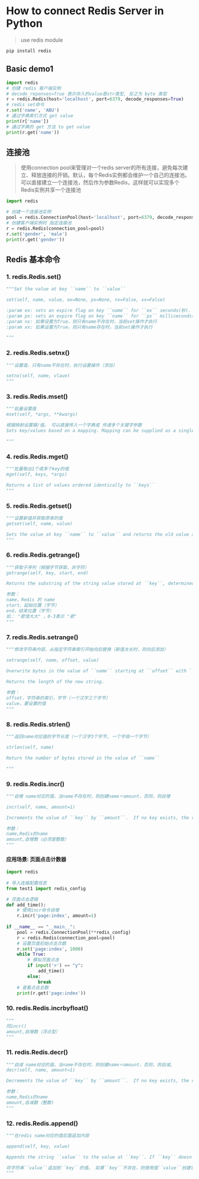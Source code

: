 # How to connect Redis Server in Python

> use redis module

`pip install redis`



## Basic demo1

```python
import redis
# 创建 redis 客户端实例
# decode_reponses=True 表示存入的value是str类型, 反之为 byte 类型
r = redis.Redis(host='localhost', port=6379, decode_responses=True)
# redis set命令
r.set('name', 'ABU')
# 通过字典索引方式 get value
print(r['name'])
# 通过字典的 get 方法 to get value
print(r.get('name')) 
```



## 连接池

> 使用connection pool来管理对一个redis server的所有连接，避免每次建立、释放连接的开销。默认，每个Redis实例都会维护一个自己的连接池。 可以直接建立一个连接池，然后作为参数Redis，这样就可以实现多个Redis实例共享一个连接池

```python
import redis

# 创建一个连接池实例
pool = redis.ConnectionPool(host='localhost', port=6379, decode_responses=True)
# 创建客户端实例时 指定连接池
r = redis.Redis(connection_pool=pool)
r.set('gender', 'male')
print(r.get('gender'))
```

## Redis 基本命令



### 1. redis.Redis.set()

```python
"""Set the value at key ``name`` to ``value``

set(self, name, value, ex=None, px=None, nx=False, xx=False)

:param ex: sets an expire flag on key ``name`` for ``ex`` seconds(秒).  
:param px: sets an expire flag on key ``name`` for ``px`` milliseconds(毫秒).
:param nx: 如果设置为True，则只有name不存在时，当前set操作才执行
:param xx: 如果设置为True，则只有name存在时，当前set操作才执行

"""
```

### 2. redis.Redis.setnx()

```python
"""设置值，只有name不存在时，执行设置操作（添加）

setnx(self, name, vlaue)
"""
```

### 3. redis.Redis.mset()

```python
"""批量设置值
mset(self, *args, **kwargs)

根据映射设置键/值。 可以直接传入一个字典或 传递多个关键字参数
Sets key/values based on a mapping. Mapping can be supplied as a single dictionary argument or as kwargs.

"""
```

### 4. redis.Redis.mget()

```python
"""批量取出1个或多个key的值
mget(self, keys, *args)

Returns a list of values ordered identically to ``keys``
"""
```

### 5. redis.Redis.getset()

```python
"""设置新值并获取原来的值
getset(self, name, value)

Sets the value at key ``name`` to ``value`` and returns the old value at key ``name`` atomically.
"""
```

### 6. redis.Redis.getrange()

```python
"""获取子序列（根据字节获取，非字符）
getrange(self, key, start, end)

Returns the substring of the string value stored at ``key``, determined by the offsets ``start`` and ``end`` (both are inclusive)

参数：
name，Redis 的 name
start，起始位置（字节）
end，结束位置（字节）
如： "君惜大大" ，0-3表示 "君"
"""
```

### 7. redis.Redis.setrange()

```python
"""修改字符串内容，从指定字符串索引开始向后替换（新值太长时，则向后添加）

setrange(self, name, offset, value)

Overwrite bytes in the value of ``name`` starting at ``offset`` with ``value``. If ``offset`` plus the length of ``value`` exceeds the length of the original value, the new value will be larger than before. If ``offset`` exceeds the length of the original value, null bytes will be used to pad between the end of the previous value and the start of what's being injected.
    
Returns the length of the new string.

参数：
offset，字符串的索引，字节（一个汉字三个字节）
value，要设置的值
"""
```

### 8. redis.Redis.strlen()

```python
"""返回name对应值的字节长度（一个汉字3个字节, 一个字母一个字节）

strlen(self, name)

Return the number of bytes stored in the value of ``name``

"""
```

### 9. redis.Redis.incr()

```python
"""自增 name对应的值，当name不存在时，则创建name＝amount，否则，则自增

incr(self, name, amount=1)

Increments the value of ``key`` by ``amount``.  If no key exists, the value will be initialized as ``amount``

参数：
name,Redis的name
amount,自增数（必须是整数）
"""
```

#### 应用场景: 页面点击计数器

```python
import redis
 
# 导入连接配置信息
from test1 import redis_config

# 页面点击逻辑
def add_time():
    # 使用incr命令自增
    r.incr('page:index', amount=1)
 
if __name__ == "__main__":
    pool = redis.ConnectionPool(**redis_config)
 	r = redis.Redis(connection_pool=pool)
	# 设置页面初始点击次数
    r.set('page:index', 1000)
	while True:
        # 模拟页面点击
    	if input('>') == "y":
			add_time()
		else:
	 		break
    # 查看点击总数        
	print(r.get('page:index'))
```

### 10. redis.Redis.incrbyfloat()

```python
"""
同incr()
amount,自增数（浮点型）
"""
```

### 11. redis.Redis.decr()

```python
"""自减 name对应的值，当name不存在时，则创建name＝amount，否则，则自减。
decr(self, name, amount=1)

Decrements the value of ``key`` by ``amount``.  If no key exists, the value will be initialized as 0 - ``amount``

参数：
name,Redis的name
amount,自减数（整数)
"""
```

### 12. redis.Redis.append()

```python
"""在redis name对应的值后面追加内容

append(self, key, value)

Appends the string ``value`` to the value at ``key``. If ``key`` doesn't already exist, create it with a value of ``value``. Returns the new length of the value at ``key``.

将字符串``value``追加到``key``的值。 如果``key``不存在，则使用值``value``创建它。 返回``key``的值的新长度。
"""
```

